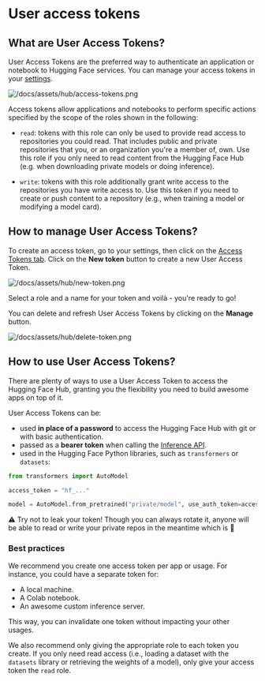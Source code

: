 # User access tokens

## What are User Access Tokens?

User Access Tokens are the preferred way to authenticate an application or notebook to Hugging Face services. You can manage your access tokens in your [settings](https://huggingface.co/settings/tokens).

![/docs/assets/hub/access-tokens.png](/docs/assets/hub/access-tokens.png)

Access tokens allow applications and notebooks to perform specific actions specified by the scope of the roles shown in the following:

- `read`: tokens with this role can only be used to provide read access to repositories you could read. That includes public and private repositories that you, or an organization you're a member of, own. Use this role if you only need to read content from the Hugging Face Hub (e.g. when downloading private models or doing inference).

- `write`: tokens with this role additionally grant write access to the repositories you have write access to. Use this token if you need to create or push content to a repository (e.g., when training a model or modifying a model card).

## How to manage User Access Tokens?

To create an access token, go to your settings, then click on the [Access Tokens tab](https://huggingface.co/settings/tokens). Click on the **New token** button to create a new User Access Token.

![/docs/assets/hub/new-token.png](/docs/assets/hub/new-token.png)

Select a role and a name for your token and voilà - you're ready to go!

You can delete and refresh User Access Tokens by clicking on the **Manage** button.

![/docs/assets/hub/delete-token.png](/docs/assets/hub/delete-token.png)

## How to use User Access Tokens?

There are plenty of ways to use a User Access Token to access the Hugging Face Hub, granting you the flexibility you need to build awesome apps on top of it.

User Access Tokens can be:
- used **in place of a password** to access the Hugging Face Hub with git or with basic authentication.
- passed as a **bearer token** when calling the [Inference API](https://huggingface.co/inference-api).
- used in the Hugging Face Python libraries, such as `transformers` or `datasets`:

```python
from transformers import AutoModel

access_token = "hf_..."

model = AutoModel.from_pretrained("private/model", use_auth_token=access_token)
```

⚠️ Try not to leak your token! Though you can always rotate it, anyone will be able to read or write your private repos in the meantime which is 💩

### Best practices

We recommend you create one access token per app or usage. For instance, you could have a separate token for:
 * A local machine.
 * A Colab notebook.
 * An awesome custom inference server. 
 
 This way, you can invalidate one token without impacting your other usages.

We also recommend only giving the appropriate role to each token you create. If you only need read access (i.e., loading a dataset with the `datasets` library or retrieving the weights of a model), only give your access token the `read` role.